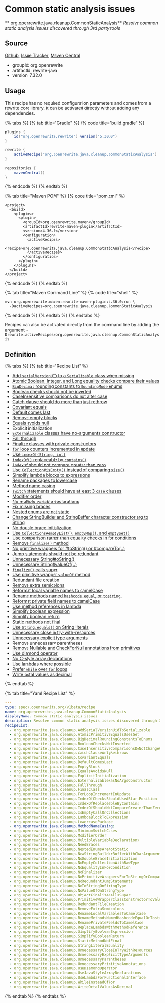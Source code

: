 # Common static analysis issues

** org.openrewrite.java.cleanup.CommonStaticAnalysis**
_Resolve common static analysis issues discovered through 3rd party tools_

## Source

[Github](https://github.com/openrewrite/rewrite), [Issue Tracker](https://github.com/openrewrite/rewrite/issues), [Maven Central](https://search.maven.org/artifact/org.openrewrite/rewrite-java/7.32.0/jar)

* groupId: org.openrewrite
* artifactId: rewrite-java
* version: 7.32.0


## Usage

This recipe has no required configuration parameters and comes from a rewrite core library. It can be activated directly without adding any dependencies.

{% tabs %}
{% tab title="Gradle" %}
{% code title="build.gradle" %}
```groovy
plugins {
    id("org.openrewrite.rewrite") version("5.30.0")
}

rewrite {
    activeRecipe("org.openrewrite.java.cleanup.CommonStaticAnalysis")
}

repositories {
    mavenCentral()
}

```
{% endcode %}
{% endtab %}

{% tab title="Maven POM" %}
{% code title="pom.xml" %}
```markup
<project>
  <build>
    <plugins>
      <plugin>
        <groupId>org.openrewrite.maven</groupId>
        <artifactId>rewrite-maven-plugin</artifactId>
        <version>4.36.0</version>
        <configuration>
          <activeRecipes>
            <recipe>org.openrewrite.java.cleanup.CommonStaticAnalysis</recipe>
          </activeRecipes>
        </configuration>
      </plugin>
    </plugins>
  </build>
</project>
```
{% endcode %}
{% endtab %}

{% tab title="Maven Command Line" %}
{% code title="shell" %}
```shell
mvn org.openrewrite.maven:rewrite-maven-plugin:4.36.0:run \
  -DactiveRecipes=org.openrewrite.java.cleanup.CommonStaticAnalysis
```
{% endcode %}
{% endtab %}
{% endtabs %}

Recipes can also be activated directly from the command line by adding the argument `-Drewrite.activeRecipes=org.openrewrite.java.cleanup.CommonStaticAnalysis`

## Definition

{% tabs %}
{% tab title="Recipe List" %}
* [Add `serialVersionUID` to a `Serializable` class when missing](../../java/cleanup/addserialversionuidtoserializable.md)
* [Atomic Boolean, Integer, and Long equality checks compare their values](../../java/cleanup/atomicprimitiveequalsusesget.md)
* [`BigDecimal` rounding constants to `RoundingMode` enums](../../java/cleanup/bigdecimalroundingconstantstoenums.md)
* [Boolean checks should not be inverted](../../java/cleanup/booleanchecksnotinverted.md)
* [CaseInsensitive comparisons do not alter case](../../java/cleanup/caseinsensitivecomparisonsdonotchangecase.md)
* [Catch clause should do more than just rethrow](../../java/cleanup/catchclauseonlyrethrows.md)
* [Covariant equals](../../java/cleanup/covariantequals.md)
* [Default comes last](../../java/cleanup/defaultcomeslast.md)
* [Remove empty blocks](../../java/cleanup/emptyblock.md)
* [Equals avoids null](../../java/cleanup/equalsavoidsnull.md)
* [Explicit initialization](../../java/cleanup/explicitinitialization.md)
* [`Externalizable` classes have no-arguments constructor](../../java/cleanup/externalizablehasnoargsconstructor.md)
* [Fall through](../../java/cleanup/fallthrough.md)
* [Finalize classes with private constructors](../../java/cleanup/finalclass.md)
* [`for` loop counters incremented in update](../../java/cleanup/forloopincrementinupdate.md)
* [Use `indexOf(String, int)`](../../java/cleanup/indexofchecksshoulduseastartposition.md)
* [`indexOf()` replaceable by `contains()`](../../java/cleanup/indexofreplaceablebycontains.md)
* [`indexOf` should not compare greater than zero](../../java/cleanup/indexofshouldnotcomparegreaterthanzero.md)
* [Use `Collection#isEmpty()` instead of comparing `size()`](../../java/cleanup/isemptycalloncollections.md)
* [Simplify lambda blocks to expressions](../../java/cleanup/lambdablocktoexpression.md)
* [Rename packages to lowercase](../../java/cleanup/lowercasepackage.md)
* [Method name casing](../../java/cleanup/methodnamecasing.md)
* [`switch` statements should have at least 3 `case` clauses](../../java/cleanup/minimumswitchcases.md)
* [Modifier order](../../java/cleanup/modifierorder.md)
* [No multiple variable declarations](../../java/cleanup/multiplevariabledeclarations.md)
* [Fix missing braces](../../java/cleanup/needbraces.md)
* [Nested enums are not static](../../java/cleanup/nestedenumsarenotstatic.md)
* [Change StringBuilder and StringBuffer character constructor arg to String](../../java/cleanup/newstringbuilderbufferwithcharargument.md)
* [No double brace initialization](../../java/cleanup/nodoublebraceinitialization.md)
* [Use `Collections#emptyList()`, `emptyMap()`, and `emptySet()`](../../java/cleanup/noemptycollectionwithrawtype.md)
* [Use comparison rather than equality checks in for conditions](../../java/cleanup/noequalityinforcondition.md)
* [Remove `finalize()` method](../../java/cleanup/nofinalizer.md)
* [No primitive wrappers for #toString() or #compareTo(..)](../../java/cleanup/noprimitivewrappersfortostringorcompareto.md)
* [Jump statements should not be redundant](../../java/cleanup/noredundantjumpstatements.md)
* [Unnecessary String#toString()](../../java/cleanup/notostringonstringtype.md)
* [Unnecessary String#valueOf(..)](../../java/cleanup/novalueofonstringtype.md)
* [`finalize()` calls super](../../java/cleanup/objectfinalizecallssuper.md)
* [Use primitive wrapper `valueOf` method](../../java/cleanup/primitivewrapperclassconstructortovalueof.md)
* [Redundant file creation](../../java/cleanup/redundantfilecreation.md)
* [Remove extra semicolons](../../java/cleanup/removeextrasemicolons.md)
* [Reformat local variable names to camelCase](../../java/cleanup/renamelocalvariablestocamelcase.md)
* [Rename methods named `hashcode`, `equal`, or `tostring`.](../../java/cleanup/renamemethodsnamedhashcodeequalortostring.md)
* [Reformat private field names to camelCase](../../java/cleanup/renameprivatefieldstocamelcase.md)
* [Use method references in lambda](../../java/cleanup/replacelambdawithmethodreference.md)
* [Simplify boolean expression](../../java/cleanup/simplifybooleanexpression.md)
* [Simplify boolean return](../../java/cleanup/simplifybooleanreturn.md)
* [Static methods not final](../../java/cleanup/staticmethodnotfinal.md)
* [Use `String.equals()` on String literals](../../java/cleanup/stringliteralequality.md)
* [Unnecessary close in try-with-resources](../../java/cleanup/unnecessarycloseintrywithresources.md)
* [Unnecessary explicit type arguments](../../java/cleanup/unnecessaryexplicittypearguments.md)
* [Remove unnecessary parentheses](../../java/cleanup/unnecessaryparentheses.md)
* [Remove Nullable and CheckForNull annotations from primitives](../../java/cleanup/unnecessaryprimitiveannotations.md)
* [Use diamond operator](../../java/cleanup/usediamondoperator.md)
* [No C-style array declarations](../../java/cleanup/usejavastylearraydeclarations.md)
* [Use lambdas where possible](../../java/cleanup/uselambdaforfunctionalinterface.md)
* [Prefer `while` over `for` loops](../../java/cleanup/whileinsteadoffor.md)
* [Write octal values as decimal](../../java/cleanup/writeoctalvaluesasdecimal.md)

{% endtab %}

{% tab title="Yaml Recipe List" %}
```yaml
---
type: specs.openrewrite.org/v1beta/recipe
name: org.openrewrite.java.cleanup.CommonStaticAnalysis
displayName: Common static analysis issues
description: Resolve common static analysis issues discovered through 3rd party tools
recipeList:
  - org.openrewrite.java.cleanup.AddSerialVersionUidToSerializable
  - org.openrewrite.java.cleanup.AtomicPrimitiveEqualsUsesGet
  - org.openrewrite.java.cleanup.BigDecimalRoundingConstantsToEnums
  - org.openrewrite.java.cleanup.BooleanChecksNotInverted
  - org.openrewrite.java.cleanup.CaseInsensitiveComparisonsDoNotChangeCase
  - org.openrewrite.java.cleanup.CatchClauseOnlyRethrows
  - org.openrewrite.java.cleanup.CovariantEquals
  - org.openrewrite.java.cleanup.DefaultComesLast
  - org.openrewrite.java.cleanup.EmptyBlock
  - org.openrewrite.java.cleanup.EqualsAvoidsNull
  - org.openrewrite.java.cleanup.ExplicitInitialization
  - org.openrewrite.java.cleanup.ExternalizableHasNoArgsConstructor
  - org.openrewrite.java.cleanup.FallThrough
  - org.openrewrite.java.cleanup.FinalClass
  - org.openrewrite.java.cleanup.ForLoopIncrementInUpdate
  - org.openrewrite.java.cleanup.IndexOfChecksShouldUseAStartPosition
  - org.openrewrite.java.cleanup.IndexOfReplaceableByContains
  - org.openrewrite.java.cleanup.IndexOfShouldNotCompareGreaterThanZero
  - org.openrewrite.java.cleanup.IsEmptyCallOnCollections
  - org.openrewrite.java.cleanup.LambdaBlockToExpression
  - org.openrewrite.java.cleanup.LowercasePackage
  - org.openrewrite.java.cleanup.MethodNameCasing:
  - org.openrewrite.java.cleanup.MinimumSwitchCases
  - org.openrewrite.java.cleanup.ModifierOrder
  - org.openrewrite.java.cleanup.MultipleVariableDeclarations
  - org.openrewrite.java.cleanup.NeedBraces
  - org.openrewrite.java.cleanup.NestedEnumsAreNotStatic
  - org.openrewrite.java.cleanup.NewStringBuilderBufferWithCharArgument
  - org.openrewrite.java.cleanup.NoDoubleBraceInitialization
  - org.openrewrite.java.cleanup.NoEmptyCollectionWithRawType
  - org.openrewrite.java.cleanup.NoEqualityInForCondition
  - org.openrewrite.java.cleanup.NoFinalizer
  - org.openrewrite.java.cleanup.NoPrimitiveWrappersForToStringOrCompareTo
  - org.openrewrite.java.cleanup.NoRedundantJumpStatements
  - org.openrewrite.java.cleanup.NoToStringOnStringType
  - org.openrewrite.java.cleanup.NoValueOfOnStringType
  - org.openrewrite.java.cleanup.ObjectFinalizeCallsSuper
  - org.openrewrite.java.cleanup.PrimitiveWrapperClassConstructorToValueOf
  - org.openrewrite.java.cleanup.RedundantFileCreation
  - org.openrewrite.java.cleanup.RemoveExtraSemicolons
  - org.openrewrite.java.cleanup.RenameLocalVariablesToCamelCase
  - org.openrewrite.java.cleanup.RenameMethodsNamedHashcodeEqualOrTostring
  - org.openrewrite.java.cleanup.RenamePrivateFieldsToCamelCase
  - org.openrewrite.java.cleanup.ReplaceLambdaWithMethodReference
  - org.openrewrite.java.cleanup.SimplifyBooleanExpression
  - org.openrewrite.java.cleanup.SimplifyBooleanReturn
  - org.openrewrite.java.cleanup.StaticMethodNotFinal
  - org.openrewrite.java.cleanup.StringLiteralEquality
  - org.openrewrite.java.cleanup.UnnecessaryCloseInTryWithResources
  - org.openrewrite.java.cleanup.UnnecessaryExplicitTypeArguments
  - org.openrewrite.java.cleanup.UnnecessaryParentheses
  - org.openrewrite.java.cleanup.UnnecessaryPrimitiveAnnotations
  - org.openrewrite.java.cleanup.UseDiamondOperator
  - org.openrewrite.java.cleanup.UseJavaStyleArrayDeclarations
  - org.openrewrite.java.cleanup.UseLambdaForFunctionalInterface
  - org.openrewrite.java.cleanup.WhileInsteadOfFor
  - org.openrewrite.java.cleanup.WriteOctalValuesAsDecimal

```
{% endtab %}
{% endtabs %}
